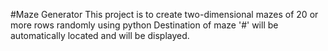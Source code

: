 #Maze Generator
This project is to create two-dimensional mazes of 20 or more rows randomly using python
Destination of maze '#' will be automatically located and will be displayed.
